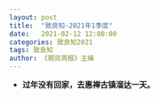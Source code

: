 ```yaml
---
layout: post
title:  "致良知-2021年1季度"
date:   2021-02-12 12:00:00
categories: 致良知2021
tags: 致良知
author: 《期货周报》主编
---
```


* **过年没有回家，去惠禅古镇溜达一天。**
